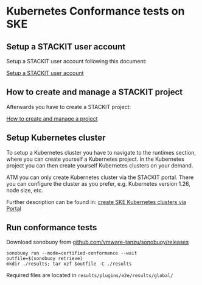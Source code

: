 # Kubernetes Conformance tests on SKE

## Setup a STACKIT user account

Setup a STACKIT user account following this document:

[Setup a STACKIT user account](https://docs.stackit.cloud/stackit/en/step-2-setup-a-user-account-35914426.html)


## How to create and manage a STACKIT project

Afterwards you have to create a STACKIT project:

[How to create and manage a project](https://docs.stackit.cloud/display/STACKIT/How+to+create+and+manage+a+project)

## Setup Kubernetes cluster

To setup a Kubernetes cluster you have to navigate to the runtimes section, where you can create yourself a Kubernetes project. In the Kubernetes project you can then create yourself Kubernetes clusters on your demand. 

ATM you can only create Kubernetes cluster via the STACKIT portal. There you can configure the cluster as you prefer, e.g. Kubernetes version 1.26, node size, etc.

Further description can be found in: [create SKE Kubernetes clusters via Portal](https://docs.stackit.cloud/stackit/en/step-1-create-a-kubernetes-cluster-ske-10125556.html)

## Run conformance tests

Download sonobuoy from [github.com/vmware-tanzu/sonobuoy/releases](https://github.com/vmware-tanzu/sonobuoy/releases)

```
sonobuoy run --mode=certified-conformance --wait
outfile=$(sonobuoy retrieve)
mkdir ./results; tar xzf $outfile -C ./results
```

Required files are located in `results/plugins/e2e/results/global/`